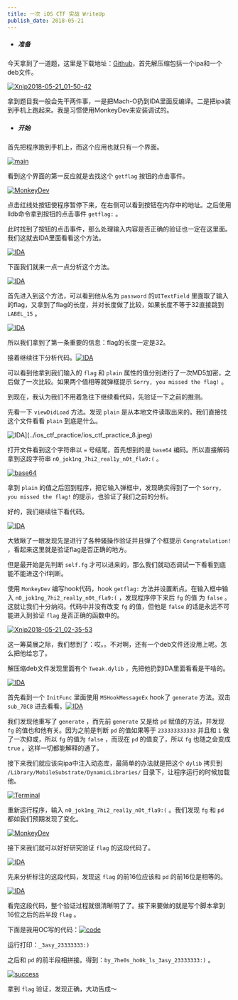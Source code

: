 ```yaml
---
title: 一次 iOS CTF 实战 WriteUp
publish_date: 2018-05-21
---
```




- ##### 准备

今天拿到了一道题，这里是下载地址：[Github](https://github.com/dwj1210/iOS-CTF)，首先解压缩包括一个ipa和一个deb文件。

[![Xnip2018-05-21_01-50-42](https://dwj1210.github.io/images/Xnip2018-05-21_01-50-42.jpg)](../ios_ctf_practice/ios_ctf_practice_1.jpeg)

拿到题目我一般会先干两件事，一是把Mach-O扔到IDA里面反编译。二是把ipa装到手机上跑起来。我是习惯使用MonkeyDev来安装调试的。

- ##### 开始

首先把程序跑到手机上，而这个应用也就只有一个界面。

[![main](https://dwj1210.github.io/images/IMG_1322.PNG)](../ios_ctf_practice/ios_ctf_practice_2.png)

看到这个界面的第一反应就是去找这个 `getflag` 按钮的点击事件。

[![MonkeyDev](https://dwj1210.github.io/images/%E5%B1%8F%E5%B9%95%E5%BF%AB%E7%85%A7%202018-05-21%20%E4%B8%8A%E5%8D%882.00.55.png)](../ios_ctf_practice/ios_ctf_practice_3.png)

点击红线处按钮使程序暂停下来，在右侧可以看到按钮在内存中的地址。之后使用lldb命令拿到按钮的点击事件 `getflag:` 。

此时找到了按钮的点击事件，那么处理输入内容是否正确的验证也一定在这里面。我们这就去IDA里面看看这个方法。

[![IDA](https://dwj1210.github.io/images/Xnip2018-05-21_02-05-07.jpg)](../ios_ctf_practice/ios_ctf_practice_4.jpeg)

下面我们就来一点一点分析这个方法。

[![IDA](https://dwj1210.github.io/images/Xnip2018-05-21_02-06-19.jpg)](../ios_ctf_practice/ios_ctf_practice_5.jpeg)

首先进入到这个方法，可以看到他从名为 `password` 的`UITextField` 里面取了输入的flag，又拿到了flag的长度，并对长度做了比较，如果长度不等于32直接跳到 `LABEL_15` 。

[![IDA](https://dwj1210.github.io/images/Xnip2018-05-21_02-10-23.jpg)](../ios_ctf_practice/ios_ctf_practice_6.jpeg)

所以我们拿到了第一条重要的信息：flag的长度一定是32。

接着继续往下分析代码。[![IDA](https://dwj1210.github.io/images/Xnip2018-05-21_02-12-37.jpg)](../ios_ctf_practice/ios_ctf_practice_7.jpeg)

可以看到他拿到我们输入的 `flag` 和 `plain` 属性的值分别进行了一次MD5加密，之后做了一次比较。如果两个值相等就弹框提示 `Sorry, you missed the flag!` 。

到现在，我认为我们不用着急往下继续看代码，先验证一下之前的推测。

先看一下 `viewDidLoad` 方法。发现 `plain` 是从本地文件读取出来的。我们直接找这个文件看看 `plain` 到底是什么。

![IDA](https://dwj1210.github.io/images/Xnip2018-05-21_02-23-47.jpg)](../ios_ctf_practice/ios_ctf_practice_8.jpeg)

打开文件看到这个字符串以 `=` 号结尾，首先想到的是 `base64` 编码。所以直接解码拿到这段字符串 `n0_jok1ng_7hi2_real1y_n0t_fla9:(` 。

[![base64](https://dwj1210.github.io/images/Xnip2018-05-21_02-26-05.jpg)](../ios_ctf_practice/ios_ctf_practice_9.jpeg)

拿到 `plain` 的值之后回到程序，把它输入弹框中，发现确实得到了一个 `Sorry, you missed the flag!` 的提示，也验证了我们之前的分析。

好的，我们继续往下看代码。

[![IDA](https://dwj1210.github.io/images/Xnip2018-05-21_02-15-39.jpg)](../ios_ctf_practice/ios_ctf_practice_10.jpeg)

大致瞅了一眼发现先是进行了各种骚操作验证并且弹了个框提示 `Congratulation!` ，看起来这里就是验证flag是否正确的地方。

但是最开始是先判断 `self.fg` 才可以进来的，那么我们就动态调试一下看看到底能不能进这个if判断。

使用 `MonkeyDev` 编写hook代码，hook `getflag:` 方法并设置断点。在输入框中输入 `n0_jok1ng_7hi2_real1y_n0t_fla9:(` ，发现程序停下来后 `fg` 的值 为 `false` 。这就让我们十分纳闷。代码中并没有改变 `fg` 的值，但他是 `false` 的话是永远不可能进入到验证 `flag` 是否正确的函数中的。

[![Xnip2018-05-21_02-35-53](https://dwj1210.github.io/images/Xnip2018-05-21_02-35-53.jpg)](../ios_ctf_practice/ios_ctf_practice_11.jpeg)

这一筹莫展之际，我们想到了：哎。。不对啊，还有一个deb文件还没用上呢。怎么把他给忘了。

解压缩deb文件发现里面有个 `Tweak.dylib` ，先把他扔到IDA里面看看是干啥的。

[![IDA](https://dwj1210.github.io/images/Xnip2018-05-21_02-44-02.jpg)](../ios_ctf_practice/ios_ctf_practice_12.jpeg)

首先看到一个 `InitFunc` 里面使用 `MSHookMessageEx` hook了 `generate` 方法。双击 `sub_7BC8` 进去看看。[![IDA](https://dwj1210.github.io/images/Xnip2018-05-21_02-43-01.jpg)](../ios_ctf_practice/ios_ctf_practice_13.jpeg)

我们发现他重写了 `generate` ，而先前 `generate` 又是给 `pd` 赋值的方法，并发现 `fg` 的值也和他有关。因为之前是判断 `pd` 的值如果等于 `233333333333` 并且和 `1` 做了一次抑或，所以 `fg` 的值为 `false` ，而现在 `pd` 的值变了，所以 `fg` 也随之会变成 `true` 。这样一切都能解释的通了。

接下来我们就应该向ipa中注入动态库，最简单的办法就是把这个 `dylib` 拷贝到 `/Library/MobileSubstrate/DynamicLibraries/` 目录下，让程序运行的时候加载他。

[![Terminal](https://dwj1210.github.io/images/Xnip2018-05-21_02-54-56.jpg)](../ios_ctf_practice/ios_ctf_practice_14.jpeg)

重新运行程序，输入 `n0_jok1ng_7hi2_real1y_n0t_fla9:(` 。我们发现 `fg` 和 `pd` 都如我们预期发现了变化。

[![MonkeyDev](https://dwj1210.github.io/images/Xnip2018-05-21_02-56-51.jpg)](../ios_ctf_practice/ios_ctf_practice_15.jpeg)

接下来我们就可以好好研究验证 `flag` 的这段代码了。

[![IDA](https://dwj1210.github.io/images/Xnip2018-05-21_02-15-39%202.jpg)](../ios_ctf_practice/ios_ctf_practice_16.jpeg)

先来分析标注的这段代码，发现这 `flag` 的前16位应该和 `pd` 的前16位是相等的。

[![IDA](https://dwj1210.github.io/images/Xnip2018-05-21_02-15-39%203.jpg)](../ios_ctf_practice/ios_ctf_practice_17.jpeg)

看完这段代码，整个验证过程就很清晰明了了。接下来要做的就是写个脚本拿到16位之后的后半段 `flag` 。

下面是我用OC写的代码：[![code](https://dwj1210.github.io/images/Xnip2018-05-21_03-20-04.jpg)](../ios_ctf_practice/ios_ctf_practice_18.jpeg)

运行打印：`_3asy_23333333:)`

之后和 `pd` 的前半段相拼接。得到：`by_7he0s_ho0k_ls_3asy_23333333:)` 。

[![success](https://dwj1210.github.io/images/IMG_0015.PNG)](../ios_ctf_practice/ios_ctf_practice_19.jpeg)

拿到 `flag` 验证，发现正确，大功告成～